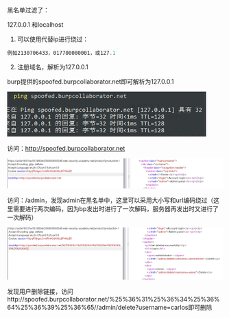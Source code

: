 黑名单过滤了：

127.0.0.1 和localhost



1. 可以使用代替ip进行绕过：

```javascript
例如2130706433，017700000001，或127.1
```



2. 注册域名，解析为127.0.0.1

burp提供的spoofed.burpcollaborator.net即可解析为127.0.0.1

![](images/F40DA632DF9A4261B2859E509AE62578clipboard.png)



访问：http://spoofed.burpcollaborator.net

![](images/3A0D5C2865644B45A5897ACF7CF357FAclipboard.png)



访问：/admin，发现admin在黑名单中，这里可以采用大小写和url编码绕过（这里需要进行两次编码，因为bp发出时进行了一次解码，服务器再发出时又进行了一次解码）

![](images/B922DB6EDC3A44FB989F94956F6421E4clipboard.png)

发现用户删除链接，访问http://spoofed.burpcollaborator.net/%25%36%31%25%36%34%25%36%64%25%36%39%25%36%65//admin/delete?username=carlos即可删除